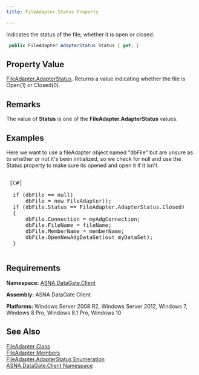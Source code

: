 ```yaml
---
title: FileAdapter.Status Property

---
```


<span>Indicates the status of the file; whether it is open or closed. </span> 

```cs
 public FileAdapter.AdapterStatus Status { get; }
```

## Property Value

[FileAdapter.AdapterStatus](file-adapter-adapter-status-enumeration.html). Returns a value indicating whether the file is Open(1) or Closed(0).
## Remarks

The value of **Status** is one of the **FileAdapter.AdapterStatus** values.
## Examples

Here we want to use a fileAdapter object named "dbFile" but are unsure as to whether or not it's been initialized, so we check for null and use the Status property to make sure its opened and open it if it isn't.
<pre>        <span class="lang">
 [C#] 
        </span>
  if (dbFile == null)
      dbFile = new FileAdapter();
  if (dbFile.Status == FileAdapter.AdapterStatus.Closed)
  {
      dbFile.Connection = myAdgConnection;
      dbFile.FileName = fileName;
      dbFile.MemberName = memberName;
      dbFile.OpenNewAdgDataSet(out myDataSet);
  }
  </pre>


## Requirements

**Namespace:** [ASNA.DataGate.Client](datagate-client-namespace.html) 

**Assembly:** ASNA DataGate Client

**Platforms:** Windows Server 2008 R2, Windows Server 2012, Windows 7, Windows 8 Pro, Windows 8.1 Pro, Windows 10
## See Also


[FileAdapter Class](file-adapter-class.html)
      <br />
[FileAdapter Members](file-adapter-members.html)
      <br />
      [FileAdapter.AdapterStatus 
					Enumeration](file-adapter-adapter-status-enumeration.html)
      <br />
      [ASNA.DataGate.Client 
					Namespace](datagate-client-namespace.html)  

